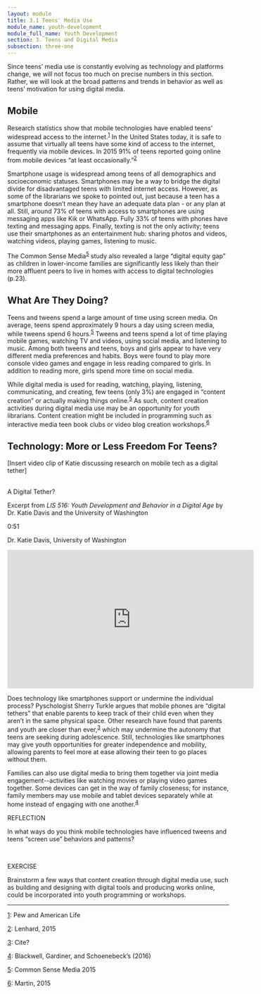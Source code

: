 ```yaml
---
layout: module
title: 3.1 Teens' Media Use
module_name: youth-development
module_full_name: Youth Development
section: 3. Teens and Digital Media
subsection: three-one
---
```


Since teens’ media use is constantly evolving as technology and platforms change, we will not focus too much on precise numbers in this section. Rather, we will look at the broad patterns and trends in behavior as well as teens’ motivation for using digital media.  

## Mobile

Research statistics show that mobile technologies have enabled teens’ widespread access to the internet.<sup><a name="1" href="#fn1">1</a></sup> In the United States today, it is safe to assume that virtually all teens have some kind of access to the internet, frequently via mobile devices. In 2015 91% of teens reported going online from mobile devices “at least occasionally.”<sup><a name="2" href="#fn2">2</a></sup> 

Smartphone usage is widespread among teens of all demographics and socioeconomic statuses. Smartphones may be a way to bridge the digital divide for disadvantaged teens with limited internet access. However, as some of the librarians we spoke to pointed out, just because a teen has a smartphone doesn’t mean they have an adequate data plan - or any plan at all. Still, around 73% of teens with access to smartphones are using messaging apps like Kik or WhatsApp. Fully 33% of teens with phones have texting and messaging apps. Finally, texting is not the only activity; teens use their smartphones as an entertainment hub: sharing photos and videos, watching videos, playing games, listening to music.   

The Common Sense Media<sup><a name="5" href="#fn5">5</a></sup> study also revealed a large “digital equity gap” as children in lower-income families are significantly less likely than their more affluent peers to live in homes with access to digital technologies (p.23). 


## What Are They Doing? 

Teens and tweens spend a large amount of time using screen media. On average, teens spend approximately 9 hours a day using screen media, while tweens spend 6 hours.<sup><a name="5" href="#fn5">5</a></sup> Tweens and teens spend a lot of time playing mobile games, watching TV and videos, using social media, and listening to music. Among both tweens and teens, boys and girls appear to have very different media preferences and habits. Boys were found to play more console video games and engage in less reading compared to girls. In addition to reading more, girls spend more time on social media. 

While digital media is used for reading, watching, playing, listening, communicating, and creating, few teens (only 3%) are engaged in “content creation” or actually making things online.<sup><a name="5" href="#fn5">5</a></sup> As such, content creation activities during digital media use may be an opportunity for youth librarians. Content creation might be included in programming such as interactive media teen book clubs or video blog creation workshops.<sup><a name="6" href="#fn6">6</a></sup>

## Technology: More or Less Freedom For Teens?

<div class=explanatory">
[Insert video clip of Katie discussing research on mobile tech as a digital tether] 
</div>
<br>


<div class="explanatory">
  <p>A Digital Tether?</p>
  <p>Excerpt from <i>LIS 516: Youth Development and Behavior in a Digital Age</i> by Dr. Katie Davis and the University of Washington</p>
<p class="videotime">0:51</p><p class="source">Dr. Katie Davis, University of Washington</p>

<div class="video">
<iframe width="560" height="315" src="https://www.youtube.com/embed/6ZMje-qnvEo" frameborder="0" allow="autoplay; encrypted-media" allowfullscreen></iframe>
</div></div>

                       
Does technology like smartphones support or undermine the individual process? Pyschologist Sherry Turkle argues that mobile phones are “digital tethers” that enable parents to keep track of their child even when they aren’t in the same physical space. Other research have found that parents and youth are closer than ever,<sup><a name="3" href="#fn3">3</a></sup> which may undermine the autonomy that teens are seeking during adolescence. Still, technologies like smartphones may give youth opportunities for greater independence and mobility, allowing parents to feel more at ease allowing their teen to go places without them.  

Families can also use digital media to bring them together via joint media engagement--activities like watching movies or playing video games together. Some devices can get in the way of family closeness; for instance, family members may use mobile and tablet devices separately while at home instead of engaging with one another.<sup><a name="4" href="#fn4">4</a></sup> 

<div class="reflection"> 

  <p><span class="box-title">REFLECTION</span></p> 
  <p>
  In what ways do you think mobile technologies have influenced tweens and teens “screen use” behaviors and patterns?
  </p>
</div>
<br>

<div class="reflection"> 

  <p><span class="box-title">EXERCISE</span></p> 
  <p>
  Brainstorm a few ways that content creation through digital media use, such as building and designing with digital tools and producing works online, could be incorporated into youth programming or workshops. 
  </p>
</div>

<hr/>

<a name="fn1" href="#1">1</a>: Pew and American Life

<a name="fn2" href="#2">2</a>: Lenhard, 2015

<a name="fn3" href="#3">3</a>: Cite?

<a name="fn4" href="#4">4</a>: Blackwell, Gardiner, and Schoenebeck’s (2016) 

<a name="fn5" href="#5">5</a>: Common Sense Media 2015

<a name="fn6" href="#6">6</a>: Martin, 2015